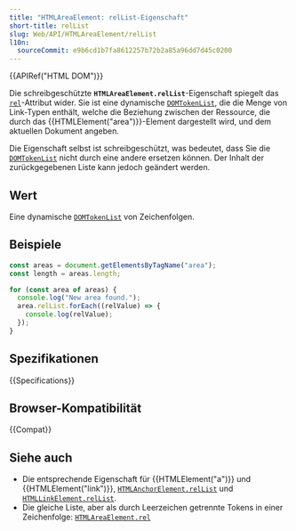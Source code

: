 ```yaml
---
title: "HTMLAreaElement: relList-Eigenschaft"
short-title: relList
slug: Web/API/HTMLAreaElement/relList
l10n:
  sourceCommit: e9b6cd1b7fa8612257b72b2a85a96dd7d45c0200
---
```


{{APIRef("HTML DOM")}}

Die schreibgeschützte **`HTMLAreaElement.relList`**-Eigenschaft spiegelt das [`rel`](/de/docs/Web/HTML/Reference/Attributes/rel)-Attribut wider. Sie ist eine dynamische [`DOMTokenList`](/de/docs/Web/API/DOMTokenList), die die Menge von Link-Typen enthält, welche die Beziehung zwischen der Ressource, die durch das {{HTMLElement("area")}}-Element dargestellt wird, und dem aktuellen Dokument angeben.

Die Eigenschaft selbst ist schreibgeschützt, was bedeutet, dass Sie die [`DOMTokenList`](/de/docs/Web/API/DOMTokenList) nicht durch eine andere ersetzen können. Der Inhalt der zurückgegebenen Liste kann jedoch geändert werden.

## Wert

Eine dynamische [`DOMTokenList`](/de/docs/Web/API/DOMTokenList) von Zeichenfolgen.

## Beispiele

```js
const areas = document.getElementsByTagName("area");
const length = areas.length;

for (const area of areas) {
  console.log("New area found.");
  area.relList.forEach((relValue) => {
    console.log(relValue);
  });
}
```

## Spezifikationen

{{Specifications}}

## Browser-Kompatibilität

{{Compat}}

## Siehe auch

- Die entsprechende Eigenschaft für {{HTMLElement("a")}} und {{HTMLElement("link")}}, [`HTMLAnchorElement.relList`](/de/docs/Web/API/HTMLAnchorElement/relList) und [`HTMLLinkElement.relList`](/de/docs/Web/API/HTMLLinkElement/relList).
- Die gleiche Liste, aber als durch Leerzeichen getrennte Tokens in einer Zeichenfolge: [`HTMLAreaElement.rel`](/de/docs/Web/API/HTMLAreaElement/rel)
